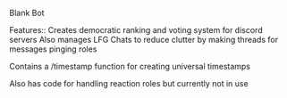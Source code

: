 Blank Bot

Features::
Creates democratic ranking and voting system for discord servers
Also manages LFG Chats to reduce clutter by making threads for messages pinging roles

Contains a /timestamp function for creating universal timestamps

Also has code for handling reaction roles but currently not in use